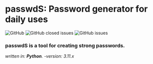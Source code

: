 # passwdS: Password generator for daily uses 
![GitHub](https://img.shields.io/github/license/yasin2dev/passwdS)
![GitHub closed issues](https://img.shields.io/github/issues-closed/yasin2dev/passwdS)
![GitHub issues](https://img.shields.io/github/issues/yasin2dev/passwdS)
### passwdS is a tool for creating strong passwords.


_written in: **Python**. -version: 3.11.x_

